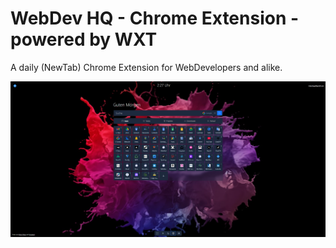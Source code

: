 # WebDev HQ - Chrome Extension - powered by WXT

A daily (NewTab) Chrome Extension for WebDevelopers and alike.

![WebDev HQ Service API](./Screenshot.png)

